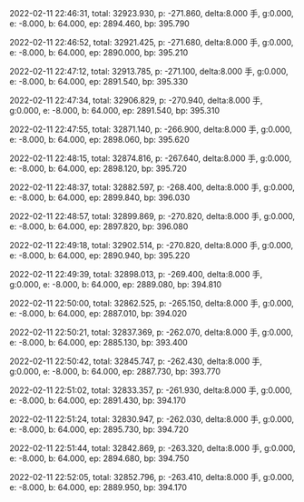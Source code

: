 2022-02-11 22:46:31, total: 32923.930, p: -271.860, delta:8.000 手, g:0.000, e: -8.000, b: 64.000, ep: 2894.460, bp: 395.790

2022-02-11 22:46:52, total: 32921.425, p: -271.680, delta:8.000 手, g:0.000, e: -8.000, b: 64.000, ep: 2890.000, bp: 395.210

2022-02-11 22:47:12, total: 32913.785, p: -271.100, delta:8.000 手, g:0.000, e: -8.000, b: 64.000, ep: 2891.540, bp: 395.330

2022-02-11 22:47:34, total: 32906.829, p: -270.940, delta:8.000 手, g:0.000, e: -8.000, b: 64.000, ep: 2891.540, bp: 395.310

2022-02-11 22:47:55, total: 32871.140, p: -266.900, delta:8.000 手, g:0.000, e: -8.000, b: 64.000, ep: 2898.060, bp: 395.620

2022-02-11 22:48:15, total: 32874.816, p: -267.640, delta:8.000 手, g:0.000, e: -8.000, b: 64.000, ep: 2898.120, bp: 395.720

2022-02-11 22:48:37, total: 32882.597, p: -268.400, delta:8.000 手, g:0.000, e: -8.000, b: 64.000, ep: 2899.840, bp: 396.030

2022-02-11 22:48:57, total: 32899.869, p: -270.820, delta:8.000 手, g:0.000, e: -8.000, b: 64.000, ep: 2897.820, bp: 396.080

2022-02-11 22:49:18, total: 32902.514, p: -270.820, delta:8.000 手, g:0.000, e: -8.000, b: 64.000, ep: 2890.940, bp: 395.220

2022-02-11 22:49:39, total: 32898.013, p: -269.400, delta:8.000 手, g:0.000, e: -8.000, b: 64.000, ep: 2889.080, bp: 394.810

2022-02-11 22:50:00, total: 32862.525, p: -265.150, delta:8.000 手, g:0.000, e: -8.000, b: 64.000, ep: 2887.010, bp: 394.020

2022-02-11 22:50:21, total: 32837.369, p: -262.070, delta:8.000 手, g:0.000, e: -8.000, b: 64.000, ep: 2885.130, bp: 393.400

2022-02-11 22:50:42, total: 32845.747, p: -262.430, delta:8.000 手, g:0.000, e: -8.000, b: 64.000, ep: 2887.730, bp: 393.770

2022-02-11 22:51:02, total: 32833.357, p: -261.930, delta:8.000 手, g:0.000, e: -8.000, b: 64.000, ep: 2891.430, bp: 394.170

2022-02-11 22:51:24, total: 32830.947, p: -262.030, delta:8.000 手, g:0.000, e: -8.000, b: 64.000, ep: 2895.730, bp: 394.720

2022-02-11 22:51:44, total: 32842.869, p: -263.320, delta:8.000 手, g:0.000, e: -8.000, b: 64.000, ep: 2894.680, bp: 394.750

2022-02-11 22:52:05, total: 32852.796, p: -263.410, delta:8.000 手, g:0.000, e: -8.000, b: 64.000, ep: 2889.950, bp: 394.170